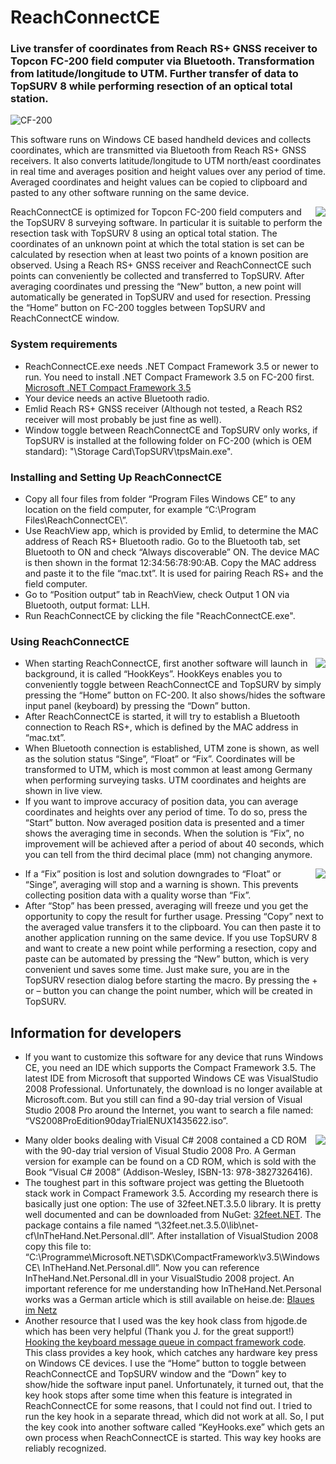 # ReachConnectCE
### Live transfer of coordinates from Reach RS+ GNSS receiver to Topcon FC-200 field computer via Bluetooth. Transformation from latitude/longitude to UTM. Further transfer of data to TopSURV 8 while performing resection of an optical total station.

![CF-200](https://user-images.githubusercontent.com/21182528/65868490-a1b3b300-e378-11e9-9165-5073fd31eb14.jpg)

This software runs on Windows CE based handheld devices and collects coordinates, which are transmitted via Bluetooth from Reach RS+ GNSS receivers. It also converts latitude/longitude to UTM north/east coordinates in real time and averages position and height values over any period of time. Averaged coordinates and height values can be copied to clipboard and pasted to any other software running on the same device.

<img align="right" src="https://user-images.githubusercontent.com/21182528/65906050-0a734d80-e3c2-11e9-8821-81d46e5e0385.jpeg">
ReachConnectCE is optimized for Topcon FC-200 field computers and the TopSURV 8 surveying software. In particular it is suitable to perform the resection task with TopSURV 8 using an optical total station. The coordinates of an unknown point at which the total station is set can be calculated by resection when at least two points of a known position are observed. Using a Reach RS+ GNSS receiver and ReachConnectCE such points can conveniently be collected and transferred to TopSURV. After averaging coordinates und pressing the “New” button, a new point will automatically be generated in TopSURV and used for resection. Pressing the “Home” button on FC-200 toggles between TopSURV and ReachConnectCE window.

### System requirements
* ReachConnectCE.exe needs .NET Compact Framework 3.5 or newer to run. You need to install .NET Compact Framework 3.5 on FC-200 first. [Microsoft .NET Compact Framework 3.5](https://www.microsoft.com/en-us/download/details.aspx?id=65)
* Your device needs an active Bluetooth radio.
* Emlid Reach RS+ GNSS receiver (Although not tested, a Reach RS2 receiver will most probably be just fine as well).
* Window toggle between ReachConnectCE and TopSURV only works, if TopSURV is installed at the following folder on FC-200 (which is OEM standard): "\Storage Card\TopSURV\tpsMain.exe".

### Installing and Setting Up ReachConnectCE
* Copy all four files from folder “Program Files Windows CE” to any location on the field computer, for example “C:\Program Files\ReachConnectCE\”.
* Use ReachView app, which is provided by Emlid, to determine the MAC address of Reach RS+ Bluetooth radio. Go to the Bluetooth tab, set Bluetooth to ON and check “Always discoverable” ON. The device MAC is then shown in the format 12:34:56:78:90:AB. Copy the MAC address and paste it to the file “mac.txt”. It is used for pairing Reach RS+ and the field computer.
* Go to “Position output” tab in ReachView, check Output 1 ON via Bluetooth, output format: LLH.
* Run ReachConnectCE by clicking the file "ReachConnectCE.exe".

### Using ReachConnectCE

<img align="right" src="https://user-images.githubusercontent.com/21182528/65905332-aa2fdc00-e3c0-11e9-8dcd-bec897433348.jpg">

* When starting ReachConnectCE, first another software will launch in background, it is called “HookKeys”. HookKeys enables you to conveniently toggle between ReachConnectCE and TopSURV by simply pressing the “Home” button on FC-200. It also shows/hides the software input panel (keyboard) by pressing the “Down” button.
* After ReachConnectCE is started, it will try to establish a Bluetooth connection to Reach RS+, which is defined by the MAC address in “mac.txt”.
* When Bluetooth connection is established, UTM zone is shown, as well as the solution status “Singe”, “Float” or “Fix”. Coordinates will be transformed to UTM, which is most common at least among Germany when performing surveying tasks. UTM coordinates and heights are shown in live view.
* If you want to improve accuracy of position data, you can average coordinates and heights over any period of time. To do so, press the “Start” button. Now averaged position data is presented and a timer shows the averaging time in seconds. When the solution is “Fix”, no improvement will be achieved after a period of about 40 seconds, which you can tell from the third decimal place (mm) not changing anymore.

<img align="right" src="https://user-images.githubusercontent.com/21182528/65902356-879ac480-e3ba-11e9-8b6a-19cd81ec447f.jpg">

* If a “Fix” position is lost and solution downgrades to “Float” or “Singe”, averaging will stop and a warning is shown. This prevents collecting position data with a quality worse than “Fix”.
* After “Stop” has been pressed, averaging will freeze und you get the opportunity to copy the result for further usage. Pressing “Copy” next to the averaged value transfers it to the clipboard. You can then paste it to another application running on the same device. If you use TopSURV 8 and want to create a new point while performing a resection, copy and paste can be automated by pressing the “New” button, which is very convenient und saves some time. Just make sure, you are in the TopSURV resection dialog before starting the macro. By pressing the + or – button you can change the point number, which will be created in TopSURV.

## Information for developers
* If you want to customize this software for any device that runs Windows CE, you need an IDE which supports the Compact Framework 3.5. The latest IDE from Microsoft that supported Windows CE was VisualStudio 2008 Professional. Unfortunately, the download is no longer available at Microsoft.com. But you still can find a 90-day trial version of Visual Studio 2008 Pro around the Internet, you want to search a file named: “VS2008ProEdition90dayTrialENUX1435622.iso”.

<img align="right" src="https://user-images.githubusercontent.com/21182528/65940985-34605a80-e42a-11e9-9642-652b856e0aba.jpg">
                        
* Many older books dealing with Visual C# 2008 contained a CD ROM with the 90-day trial version of Visual Studio 2008 Pro. A German version for example can be found on a CD ROM, which is sold with the Book “Visual C# 2008” (Addison-Wesley, ISBN-13: 978-3827326416).
* The toughest part in this software project was getting the Bluetooth stack work in Compact Framework 3.5. According my research there is basically just one option: The use of 32feet.NET.3.5.0 library. It is pretty well documented and can be downloaded from NuGet: [32feet.NET](https://www.nuget.org/packages/32feet.NET). The package contains a file named “\32feet.net.3.5.0\lib\net-cf\InTheHand.Net.Personal.dll”. After installation of VisualStudion 2008 copy this file to: “C:\Programme\Microsoft.NET\SDK\CompactFramework\v3.5\WindowsCE\ InTheHand.Net.Personal.dll”. Now you can reference InTheHand.Net.Personal.dll in your VisualStudio 2008 project.
An important reference for me understanding how InTheHand.Net.Personal works was a German article which is still available on heise.de: [Blaues im Netz](https://www.heise.de/ix/artikel/Blaues-im-Netz-794702.html)
* Another resource that I used was the key hook class from hjgode.de which has been very helpful (Thank you J. for the great support!) [Hooking the keyboard message queue in compact framework code](http://www.hjgode.de/wp/2009/12/04/hooking-the-keyboard-message-queue-in-compact-framework-code). This class provides a key hook, which catches any hardware key press on Windows CE devices. I use the “Home” button to toggle between ReachConnectCE and TopSURV window and the “Down” key to show/hide the software input panel. Unfortunately, it turned out, that the key hook stops after some time when this feature is integrated in ReachConnectCE for some reasons, that I could not find out. I tried to run the key hook in a separate thread, which did not work at all. So, I put the key cook into another software called “KeyHooks.exe” which gets an own process when ReachConnectCE is started. This way key hooks are reliably recognized. 



